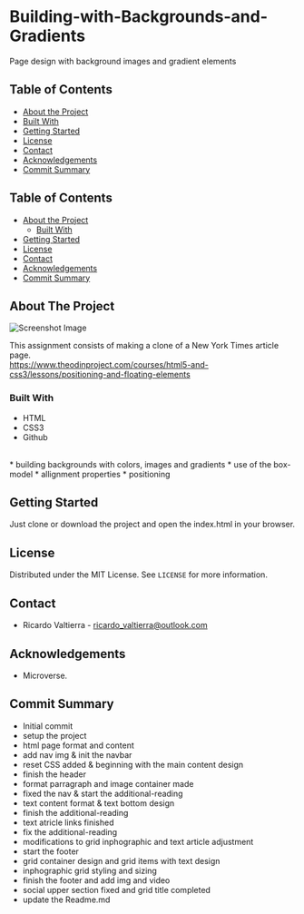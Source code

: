 # Building-with-Backgrounds-and-Gradients
Page design with background images and gradient elements


## Table of Contents

* [About the Project](#about-the-project)
* [Built With](#built-with)
* [Getting Started](#getting-started)
* [License](#license)
* [Contact](#contact)
* [Acknowledgements](#acknowledgements)
* [Commit Summary](#commit-summary)

## Table of Contents

* [About the Project](#about-the-project)
  * [Built With](#built-with)
* [Getting Started](#getting-started)
* [License](#license)
* [Contact](#contact)
* [Acknowledgements](#acknowledgements)
* [Commit Summary](#commit-summary)

## About The Project

![Screenshot Image](images/screenshot.png)

This assignment consists of making a clone of a New York Times article page.<br>
https://www.theodinproject.com/courses/html5-and-css3/lessons/positioning-and-floating-elements

### Built With 

* HTML
* CSS3
* Github
<br>
* building backgrounds with colors, images and gradients
* use of the box-model
* allignment properties
* positioning

## Getting Started

Just clone or download the project and open the index.html in your browser.

## License

Distributed under the MIT License. See `LICENSE` for more information.

## Contact
* Ricardo Valtierra - ricardo_valtierra@outlook.com

## Acknowledgements

* Microverse.

## Commit Summary
* Initial commit
* setup the project
* html page format and content
* add nav img & init the navbar
* reset CSS added & beginning with the main content design
* finish the header
* format parragraph and image container made
* fixed the nav & start the additional-reading
* text content format & text bottom design
* finish the additional-reading
* text atricle links finished
* fix the additional-reading
* modifications to grid inphographic and text article adjustment
* start the footer
* grid container design and grid items with text design
* inphographic grid styling and sizing
* finish the footer and add img and video
* social upper section fixed and grid title completed
* update the Readme.md

